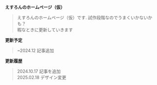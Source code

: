 **えすろんのホームページ（仮）**
>えすろんのホームページ（仮）です.
>試作段階なのでうまくいかないかも？
><br>暇なときに更新していきます
><br>

**更新予定**
>~2024.12 記事追加
><br>

**更新履歴**
>2024.10.17 記事を追加<br>
>2025.02.18 デザイン変更
